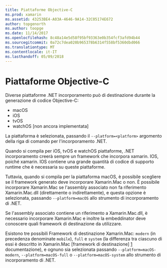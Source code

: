 ```yaml
---
title: Piattaforme Objective-C
ms.prod: xamarin
ms.assetid: 43253BE4-A03A-4646-9A14-32C05174E672
author: topgenorth
ms.author: toopge
ms.date: 11/14/2017
ms.openlocfilehash: 8c48a14e5d58f95bf93363e0b354fcf3afd94b44
ms.sourcegitcommit: 0a72c7dea020b965378b6314f558bf5360dbd066
ms.translationtype: MT
ms.contentlocale: it-IT
ms.lasthandoff: 05/09/2018
---
```

# <a name="objective-c-platforms"></a>Piattaforme Objective-C

Diverse piattaforme .NET incorporamento può di destinazione durante la generazione di codice Objective-C:

* macOS
* iOS
* tvOS
* watchOS [non ancora implementata]

La piattaforma è selezionata, passando il `--platform=<platform>` argomento della riga di comando per l'incorporamento .NET.

Quando si compila per iOS, tvOS e watchOS piattaforme, .NET incorporamento creerà sempre un framework che incorpora xamarin. IOS, poiché xamarin. IOS contiene una grande quantità di codice di supporto runtime che è necessaria su queste piattaforme.

Tuttavia, quando si compila per la piattaforma macOS, è possibile scegliere se il framework generato deve incorporare Xamarin.Mac o non. È possibile incorporare Xamarin.Mac se l'assembly associato non fa riferimento Xamarin.Mac.dll (direttamente o indirettamente), e questa opzione è selezionata, passando `--platform=macOS` allo strumento di incorporamento di .NET.

Se l'assembly associato contiene un riferimento a Xamarin.Mac.dll, è necessario incorporare Xamarin.Mac e inoltre la embeddinator deve conoscere quali framework di destinazione da utilizzare.

Esistono tre possibili Framework di destinazione Xamarin.Mac: `modern` (in precedenza denominate `mobile`), `full` e `system` (la differenza tra ciascuno di essi è descritto in Xamarin.Mac [framework di destinazione] [ 1] documentazione), e ognuno sia selezionata passando `--platform=macOS-modern`, `--platform=macOS-full` o `--platform=macOS-system` allo strumento di incorporamento di .NET.

[1]: ~/mac/platform/target-framework.md
